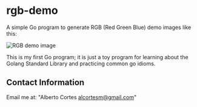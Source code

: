 # rgb-demo

A simple Go program to generate RGB (Red Green Blue) demo images
like this:

![RGB demo image](https://cloud.githubusercontent.com/assets/9169414/10363747/9f942bfe-6db6-11e5-8636-b07b277f24ee.PNG)

This is my first Go program; it is just a toy program for learning
about the Golang Standard Library and practicing common go idioms.

## Contact Information

Email me at: "Alberto Cortes <alcortesm@gmail.com>"
